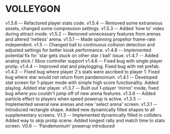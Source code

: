 # VOLLEYGON

v1.5.6 -- Refactored player stats code.
v1.5.4 -- Removed some extraneous assets, changed some compression settings.
v1.5.3 -- Added 'how to' video during attract mode.
v1.5.2 -- Removed unnecessary features from arenas and altered 'netless' arena.
v1.5.1 -- Made spinning propellor frame-rate independent.
v1.5 -- Changed ball to continuous collision detection and adjusted settings for better kiosk performance.
v1.4.8 -- Implemented potential fix for 'star gets stuck on other star / ball' issue.
v1.4.7 -- Added analog stick / Xbox controller support
v1.4.6 -- Fixed bug with single player protip.
v1.4.4 -- Improved stat and playlogging. Fixed bug with net prefab.
v1.4.2 -- Fixed bug where player 2's stats were ascribed to player 1. Fixed bug where star would not return from pandemonium.
v1.4.1 -- Developed stat screen for 1-player mode with simple high score functionality. Added playlog. Added star player.
v1.3.7 -- Built out 1-player 'mirror' mode, fixed bug where you couldn't jump off of new arena features.
v1.3.6 -- Added particle effect to players when speed powerup is active.
v1.3.5 -- Implemented several new arenas and new 'select arena' screen.
v1.3.1 -- Introduced rectangle shape. Added new dynamically filled shapes to all supplementary screens.
V1.3 -- Implemented dynamically filled in colliders. Added way to skip protip scene. Added longest rally and match time to stats screen.
V0.6 -- 'Pandemonium' powerup introduced
